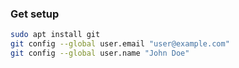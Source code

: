 ### Get setup

```bash
sudo apt install git
git config --global user.email "user@example.com"
git config --global user.name "John Doe"
```
